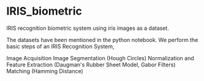 # IRIS_biometric

IRIS recognition biometric system using iris images as a dataset.

The datasets have been mentioned in the python notebook. We perform the basic steps of an IRIS Recognition System,

Image Acquisition
Image Segmentation (Hough Circles)
Normalization and Feature Extraction (Daugman's Rubber Sheet Model, Gabor Filters)
Matching (Hamming Distance)

